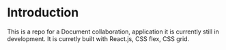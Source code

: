 # Introduction

This is a repo for a Document collaboration, application it is currently still in development. It is curretly built with React.js, CSS flex, CSS grid.

